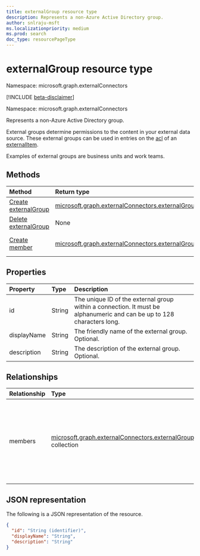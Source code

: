 ```yaml
---
title: externalGroup resource type
description: Represents a non-Azure Active Directory group.
author: snlraju-msft
ms.localizationpriority: medium
ms.prod: search
doc_type: resourcePageType
---
```


# externalGroup resource type

Namespace: microsoft.graph.externalConnectors

[!INCLUDE [beta-disclaimer](../../includes/beta-disclaimer.md)]

Namespace: microsoft.graph.externalConnectors

Represents a non-Azure Active Directory group.

External groups determine permissions to the content in your external data source. These external groups can be used in entries on the [acl](../resources/externalconnectors-externalitem.md) of an [externalItem](../resources/externalconnectors-externalitem.md).

Examples of external groups are business units and work teams.

## Methods

| Method                                                                              | Return type                                                                                                      | Description                                  |
| :---------------------------------------------------------------------------------- | :--------------------------------------------------------------------------------------------------------------- | :------------------------------------------- |
| [Create externalGroup](../api/externalconnectors-externalconnection-post-groups.md) | [microsoft.graph.externalConnectors.externalGroup](../resources/externalconnectors-externalgroup.md)             | Create a new **externalGroup** object.       |
| [Delete externalGroup](../api/externalconnectors-externalgroup-delete.md)           | None                                                                                                             | Delete an **externalGroup** object.          |
| [Create member](../api/externalconnectors-externalgroup-post-members.md)            | [microsoft.graph.externalConnectors.externalGroupMember](../resources/externalconnectors-externalgroupmember.md) | Create a new **externalGroupMember** object. |

## Properties

| Property    | Type   | Description                                                                                                            |
| :---------- | :----- | :--------------------------------------------------------------------------------------------------------------------- |
| id          | String | The unique ID of the external group within a connection. It must be alphanumeric and can be up to 128 characters long. |
| displayName | String | The friendly name of the external group. Optional.                                                                     |
| description | String | The description of the external group. Optional.                                                                       |

## Relationships

| Relationship | Type                                                                                                                        | Description                                                                                                                                              |
| :----------- | :-------------------------------------------------------------------------------------------------------------------------- | :------------------------------------------------------------------------------------------------------------------------------------------------------- |
| members      | [microsoft.graph.externalConnectors.externalGroupMember](../resources/externalconnectors-externalgroupmember.md) collection | A member added to an **externalGroup**. You can add Azure Active Directory users, Azure Active Directory groups, or other **externalGroups** as members. |

## JSON representation

The following is a JSON representation of the resource.

<!-- {
  "blockType": "resource",
  "keyProperty": "id",
  "@odata.type": "microsoft.graph.externalConnectors.externalGroup",
  "openType": false
}
-->

```json
{
  "id": "String (identifier)",
  "displayName": "String",
  "description": "String"
}
```
